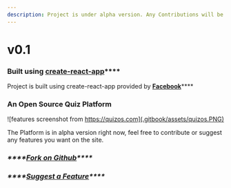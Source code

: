 ```yaml
---
description: Project is under alpha version. Any Contributions will be highly appreciated
---
```


# v0.1

### Built using [**create-react-app**](https://github.com/facebook/create-react-app)\*\*\*\*

Project is built using create-react-app provided by [**Facebook**](https://github.com/facebook)\*\*\*\*

### An Open Source Quiz Platform

![features screenshot from https://quizos.com](.gitbook/assets/quizos.PNG)

The Platform is in alpha version right now, feel free to contribute or suggest any features you want on the site.

### _\*\*\*\*_[_**Fork on Github**_](https://github.com/quizoscom/quizos)_\*\*\*\*_

### _\*\*\*\*_[_**Suggest a Feature**_](http://suggest-a-feature-quizos.com)_\*\*\*\*_





